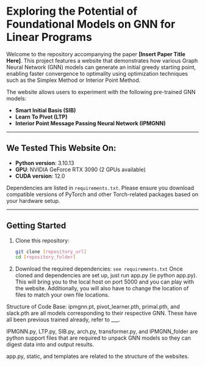 # Exploring the Potential of Foundational Models on GNN for Linear Programs

Welcome to the repository accompanying the paper **[Insert Paper Title Here]**. This project features a website that demonstrates how various Graph Neural Network (GNN) models can generate an initial greedy starting point, enabling faster convergence to optimality using optimization techniques such as the Simplex Method or Interior Point Method.

The website allows users to experiment with the following pre-trained GNN models:

- **Smart Initial Basis (SIB)**
- **Learn To Pivot (LTP)**
- **Interior Point Message Passing Neural Network (IPMGNN)**

---

## We Tested This Website On:

- **Python version**: 3.10.13  
- **GPU**: NVIDIA GeForce RTX 3090 (2 GPUs available)  
- **CUDA version**: 12.0  

Dependencies are listed in `requirements.txt`. Please ensure you download compatible versions of PyTorch and other Torch-related packages based on your hardware setup.

---

## Getting Started

1. Clone this repository:
   ```bash
   git clone [repository_url]
   cd [repository_folder]

2. Download the required dependencies:
   `see requirements.txt`
Once cloned and dependencies are set up, just run app.py (ie python app.py). This will bring you to the local host on port 5000 and you can play with the website. Additionally, you will also have to change the location of files to match your own file locations.

Structure of Code Base:
ipmgnn.pt, pivot_learner.pth, primal.pth, and slack.pth are all models corresponding to their respective GNN. These have all been previous trained already, refer to ___. 

IPMGNN.py, LTP.py, SIB.py, arch.py, transformer.py, and IPMGNN_folder are python support files that are required to unpack GNN models so they can digest data into and output results.

app.py, static, and templates are related to the structure of the websites. 
